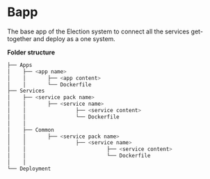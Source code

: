 # Bapp
The base app of the Election system to connect all the services get-together and deploy as a one system. 

**Folder structure**

```bash
├── Apps
│    ├── <app name>    
│    │       ├── <app content>
│    │       └── Dockerfile
├── Services
│    ├── <service pack name>
│    │       ├── <service name>
│    │                ├── <service content>
│    │                └── Dockerfile
│    │       
│    ├── Common
│    │       ├── <service pack name>
│    │                ├── <service name>
│    │                          ├── <service content>
│    │                          └── Dockerfile
│    │
└── Deployment

```
